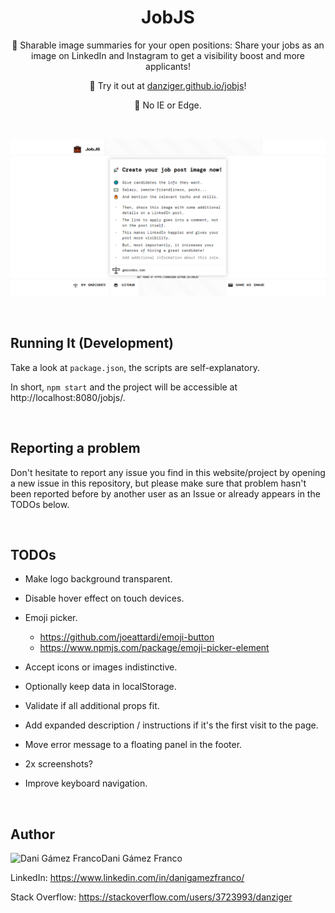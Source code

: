 <h1 align="center">JobJS</h1>

<p align="center">
    💼 Sharable image summaries for your open positions: Share your jobs as an image on LinkedIn and Instagram to get a visibility boost and more applicants!
</p><p align="center">
    🚀 Try it out at <a href="https://danziger.github.io/jobjs">danziger.github.io/jobjs</a>!
</p><p align="center">
    💩 No IE or Edge.
</p>

<br />


<p align="center">
    <a href="https://danziger.github.io/jobjs" target="_blank">
        <img src="./static/screenshots/jobjs.png" />
    </a>
</p>

<br />


Running It (Development)
------------------------

Take a look at `package.json`, the scripts are self-explanatory.

In short, `npm start` and the project will be accessible at http://localhost:8080/jobjs/.


<br />


Reporting a problem
-------------------

Don't hesitate to report any issue you find in this website/project by opening a new issue in this repository, but please make sure that problem hasn't been reported before by another user as an Issue or already appears in the TODOs below.

<br />


TODOs
-----

- Make logo background transparent.

- Disable hover effect on touch devices.

- Emoji picker.
  - https://github.com/joeattardi/emoji-button
  - https://www.npmjs.com/package/emoji-picker-element

- Accept icons or images indistinctive.

- Optionally keep data in localStorage.

- Validate if all additional props fit.

- Add expanded description / instructions if it's the first visit to the page.

- Move error message to a floating panel in the footer.

- 2x screenshots?

- Improve keyboard navigation.

<br />


Author
------

<img
    src="https://s.gravatar.com/avatar/ff1de7f1a325c8005379a310949f7f23?s=128"
    alt="Dani Gámez Franco"
    align="left"
/>

Dani Gámez Franco

LinkedIn: https://www.linkedin.com/in/danigamezfranco/

Stack Overflow: https://stackoverflow.com/users/3723993/danziger
